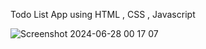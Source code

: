 Todo List App using HTML , CSS , Javascript

![Screenshot 2024-06-28 00 17 07](https://github.com/Raveenaross/todolist/assets/166907857/334f76ae-c449-46b4-959e-edf156605f6f)

